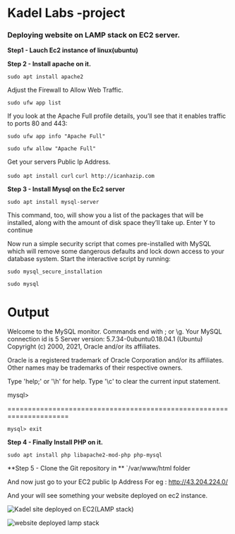 
# Kadel Labs -project

### Deploying website on LAMP stack on EC2 server.

**Step1 - Lauch Ec2 instance of linux(ubuntu)**

**Step 2 - Install apache on it.**

`sudo apt install apache2`

Adjust the Firewall to Allow Web Traffic.

`sudo ufw app list`

 If you look at the Apache Full profile details, you’ll see that it enables traffic to ports 80 and 443:
	
`sudo ufw app info "Apache Full"`

`sudo ufw allow "Apache Full"`

Get your servers Public Ip Address.

`sudo apt install curl`
`curl http://icanhazip.com`


**Step 3 - Install Mysql on the Ec2 server**

`sudo apt install mysql-server`

This command, too, will show you a list of the packages that will be installed, along with the amount of disk space they’ll take up. Enter Y to continue

Now run a simple security script that comes pre-installed with MySQL which will remove some dangerous defaults and lock down access to your database system. Start the interactive script by running:

`sudo mysql_secure_installation`

`sudo mysql`

Output
====================================================================
Welcome to the MySQL monitor.  Commands end with ; or \g.
Your MySQL connection id is 5
Server version: 5.7.34-0ubuntu0.18.04.1 (Ubuntu)`
`
Copyright (c) 2000, 2021, Oracle and/or its affiliates.

Oracle is a registered trademark of Oracle Corporation and/or its
affiliates. Other names may be trademarks of their respective
owners.

Type 'help;' or '\h' for help. Type '\c' to clear the current input statement.

mysql> 

=====================================================================

`mysql> exit`


**Step 4 - Finally Install PHP on it.**

`sudo apt install php libapache2-mod-php php-mysql`

**Step 5 - Clone the Git repository in **
`/var/www/html folder

And now just go to your EC2 public Ip Address 
For eg : http://43.204.224.0/

And your will see something your website deployed on ec2 instance.


![Kadel site deployed on EC2(LAMP stack)](https://user-images.githubusercontent.com/96629547/175033894-bac95aa4-4ed6-41ce-89d7-5ec4006d741a.jpg)

![website deployed lamp stack](https://user-images.githubusercontent.com/96629547/175033942-ce008b63-ca61-4e37-9608-6c7af1a39946.jpg)
